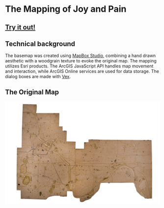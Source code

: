 # The Mapping of Joy and Pain

## [Try it out!](http://borchert.github.io/joy-pain)

## Technical background
The basemap was created using [MapBox Studio](https://www.mapbox.com/mapbox-studio-classic/), combining a hand drawn aesthetic with a woodgrain texture to evoke the original map. The mapping utilizes Esri products. The ArcGIS JavaScript API handles map movement and interaction, while ArcGIS Online services are used for data storage. The dialog boxes are made with [Vex](http://github.hubspot.com/vex/docs/welcome/).

## The Original Map
![Joy/Pain in the Twin Cities](MapJoyPainLil.png)
